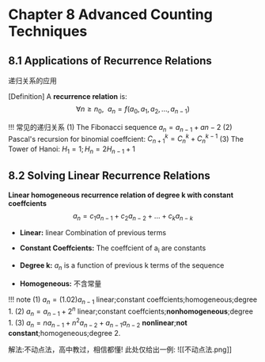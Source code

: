 # Chapter 8 Advanced Counting Techniques
## 8.1 Applications of Recurrence Relations
递归关系的应用

[Definition] A **recurrence relation** is:
$$
\forall n\ge n_0,\ \ a_n=f( a_0, a_1, a_2,..., a_{n-1}) 
$$

!!! 常见的递归关系
	(1) The Fibonacci sequence $a_n= a_{n-1} + a{n-2}$
	(2) Pascal's recursion for binomial coeffcient: $C_{n+1}^k = C_n^k + C_n^{k-1}$
	(3) The Tower of Hanoi: $H_1=1; H_n= 2H_{n-1}+1$

## 8.2 Solving Linear Recurrence Relations

**Linear homogeneous recurrence relation of degree k with constant coeffcients**
$$
a_n= c_1 a_{n-1}+ c_2 a_{n-2}+...+ c_k a_{n-k}
$$

- **Linear:**
linear Combination of previous terms

- **Constant Coeffcients:**
The coeffcient of a<sub>i</sub> are constants

- **Degree k:**
$a_n$ is a function of previous k terms of the sequence

- **Homogeneous:**
不含常量

!!! note
	(1) $a_n=(1.02) a_{n-1}$ linear;constant coeffcients;homogeneous;degree 1.
	(2) $a_n= a_{n-1}+2^n$ linear;constant coeffcients;**nonhomogeneous**;degree 1.
	(3) $a_n = na_{n-1}+ n^2a_{n-2}+ a_{n-1} a_{n-2}$  **nonlinear**;**not constant**;homogeneous;degree 2.


解法:不动点法，高中教过，相信都懂!
此处仅给出一例:
![[不动点法.png]]


